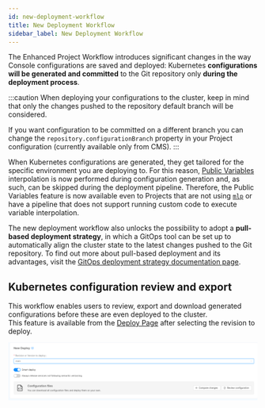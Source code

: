 ```yaml
---
id: new-deployment-workflow
title: New Deployment Workflow
sidebar_label: New Deployment Workflow
---
```


The Enhanced Project Workflow introduces significant changes in the way Console configurations are saved and deployed: Kubernetes **configurations will be generated and committed** to the Git repository only **during the deployment process**.

:::caution
When deploying your configurations to the cluster, keep in mind that only the changes pushed to the repository default branch will be considered.

If you want configuration to be committed on a different branch you can change the `repository.configurationBranch` property in your Project configuration (currently available only from CMS).
:::

When Kubernetes configurations are generated, they get tailored for the specific environment you are deploying to. For this reason, [Public Variables](/development_suite/api-console/api-design/public_variables.md) interpolation is now performed during configuration generation and, as such, can be skipped during the deployment pipeline. Therefore, the Public Variables feature is now available even to Projects that are not using [`mlp`](/runtime_suite_tools/mlp/10_overview.md) or have a pipeline that does not support running custom code to execute variable interpolation.

The new deployment workflow also unlocks the possibility to adopt a **pull-based deployment strategy**, in which a GitOps tool can be set up to automatically align the cluster state to the latest changes pushed to the Git repository. To find out more about pull-based deployment and its advantages, visit the [GitOps deployment strategy documentation page](/development_suite/deploy/gitops-based/index.md).

## Kubernetes configuration review and export

This workflow enables users to review, export and download generated configurations before these are even deployed to the cluster.  
This feature is available from the [Deploy Page](/development_suite/deploy/overview.md#export-and-review-configuration-files) after selecting the revision to deploy.

![Compare and Review](../deploy/img/compare_and_review.png)